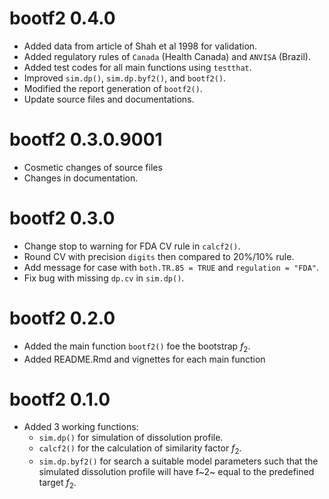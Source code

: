 # bootf2 0.4.0

* Added data from article of Shah et al 1998 for validation.
* Added regulatory rules of `Canada` (Health Canada) and `ANVISA` (Brazil).
* Added test codes for all main functions using `testthat`.
* Improved `sim.dp()`, `sim.dp.byf2()`, and `bootf2()`. 
* Modified the report generation of `bootf2()`.
* Update source files and documentations.

# bootf2 0.3.0.9001

* Cosmetic changes of source files
* Changes in documentation.

# bootf2 0.3.0

* Change stop to warning for FDA CV rule in `calcf2()`.
* Round CV with precision `digits` then compared to 20%/10% rule.
* Add message for case with `both.TR.85 = TRUE` and `regulation = "FDA"`.
* Fix bug with missing `dp.cv` in `sim.dp()`.

# bootf2 0.2.0

* Added the main function `bootf2()` foe the bootstrap $f_2$.
* Added README.Rmd and vignettes for each main function

# bootf2 0.1.0

* Added 3 working functions:
    - `sim.dp()` for simulation of dissolution profile.
    - `calcf2()` for the calculation of similarity factor $f_2$.
    - `sim.dp.byf2()` for search a suitable model parameters such that the 
      simulated dissolution profile will have f~2~ equal to the predefined 
      target $f_2$. 
